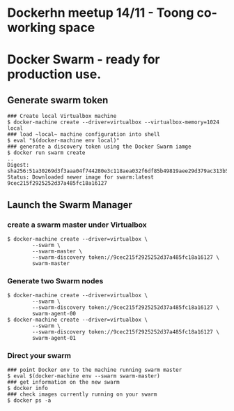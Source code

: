 # Dockerhn meetup 14/11 - Toong co-working space
# Docker Swarm - ready for production use.

## Generate swarm token

```
### Create local Virtualbox machine
$ docker-machine create --driver=virtualbox --virtualbox-memory=1024 local
### load ~local~ machine configuration into shell
$ eval "$(docker-machine env local)"
### generate a discovery token using the Docker Swarm iamge
$ docker run swarm create
..
Digest: sha256:51a30269d3f3aaa04f744280e3c118aea032f6df85b49819aee29d379ac313b5
Status: Downloaded newer image for swarm:latest
9cec215f2925252d37a485fc18a16127
```
## Launch the Swarm Manager
### create a swarm master under Virtualbox
```
$ docker-machine create --driver=virtualbox \
        --swarm \
        --swarm-master \
        --swarm-discovery token://9cec215f2925252d37a485fc18a16127 \
        swarm-master

```
### Generate two Swarm nodes
```
$ docker-machine create --driver=virtualbox \
        --swarm \
        --swarm-discovery token://9cec215f2925252d37a485fc18a16127 \
        swarm-agent-00
$ docker-machine create --driver=virtualbox \
        --swarm \
        --swarm-discovery token://9cec215f2925252d37a485fc18a16127 \
        swarm-agent-01
```
### Direct your swarm
```
### point Docker env to the machine running swarm master
$ eval $(docker-machine env --swarm swarm-master)
### get information on the new swarm
$ docker info
### check images currently running on your swarm
$ docker ps -a
```
